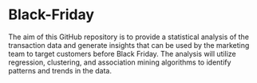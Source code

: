 # Black-Friday
The aim of this GitHub repository is to provide a statistical analysis of the transaction data and generate insights that can be used by the marketing team to target customers before Black Friday. The analysis will utilize regression, clustering, and association mining algorithms to identify patterns and trends in the data.

